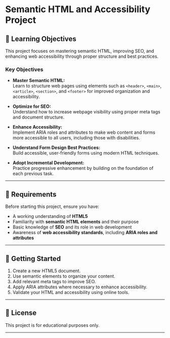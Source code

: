 # Semantic HTML and Accessibility Project

## 📘 Learning Objectives
This project focuses on mastering semantic HTML, improving SEO, and enhancing web accessibility through proper structure and best practices.

### Key Objectives
- **Master Semantic HTML:**  
  Learn to structure web pages using elements such as `<header>`, `<main>`, `<article>`, `<section>`, and `<footer>` for improved organization and accessibility.

- **Optimize for SEO:**  
  Understand how to increase webpage visibility using proper meta tags and document structure.

- **Enhance Accessibility:**  
  Implement ARIA roles and attributes to make web content and forms more accessible to all users, including those with disabilities.

- **Understand Form Design Best Practices:**  
  Build accessible, user-friendly forms using modern HTML techniques.

- **Adopt Incremental Development:**  
  Practice progressive enhancement by building on the foundation of each previous task.

---

## 🧩 Requirements
Before starting this project, ensure you have:

- A working understanding of **HTML5**
- Familiarity with **semantic HTML elements** and their purpose
- Basic knowledge of **SEO** and its role in web development
- Awareness of **web accessibility standards**, including **ARIA roles and attributes**

---

## 🚀 Getting Started
1. Create a new HTML5 document.
2. Use semantic elements to organize your content.
3. Add relevant meta tags to improve SEO.
4. Apply ARIA attributes where necessary to enhance accessibility.
5. Validate your HTML and accessibility using online tools.

---

## 📄 License
This project is for educational purposes only.

---

